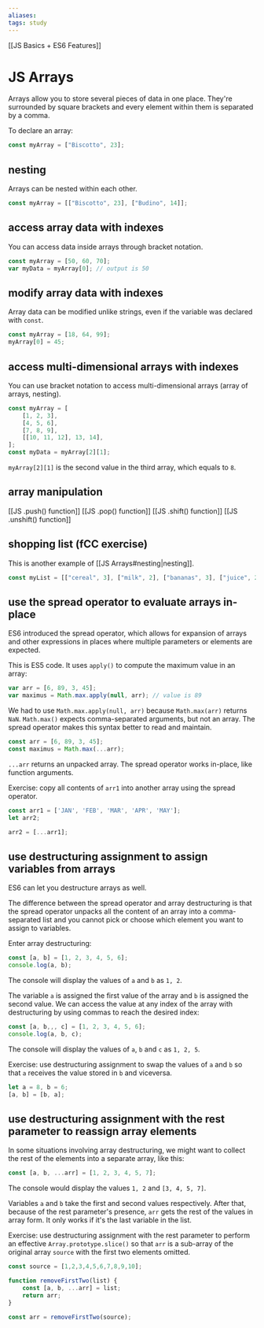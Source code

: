 ```yaml
---
aliases:
tags: study
---
```

[[JS Basics + ES6 Features]]
# JS Arrays

Arrays allow you to store several pieces of data in one place.
They're surrounded by square brackets and every element within them is separated by a comma.

To declare an array:

```javascript
const myArray = ["Biscotto", 23];
```

## nesting

Arrays can be nested within each other.

```javascript
const myArray = [["Biscotto", 23], ["Budino", 14]];
```

## access array data with indexes

You can access data inside arrays through bracket notation.

```javascript
const myArray = [50, 60, 70];
var myData = myArray[0]; // output is 50
```

## modify array data with indexes

Array data can be modified unlike strings, even if the variable was declared with `const`.

```javascript
const myArray = [18, 64, 99];
myArray[0] = 45;
```

## access multi-dimensional arrays with indexes

You can use bracket notation to access multi-dimensional arrays (array of arrays, nesting).

```javascript
const myArray = [
	[1, 2, 3],
	[4, 5, 6],
	[7, 8, 9],
	[[10, 11, 12], 13, 14],
];
const myData = myArray[2][1];
```

`myArray[2][1]` is the second value in the third array, which equals to `8`.

## array manipulation

[[JS .push() function]]
[[JS .pop() function]]
[[JS .shift() function]]
[[JS .unshift() function]]

## shopping list (fCC exercise)

This is another example of [[JS Arrays#nesting|nesting]].

```js
const myList = [["cereal", 3], ["milk", 2], ["bananas", 3], ["juice", 2], ["eggs", 12]];
```

## use the spread operator to evaluate arrays in-place
ES6 introduced the spread operator, which allows for expansion of arrays and other expressions in places where multiple parameters or elements are expected.

This is ES5 code. It uses `apply()` to compute the maximum value in an array:

```js
var arr = [6, 89, 3, 45];
var maximus = Math.max.apply(null, arr); // value is 89
```

We had to use `Math.max.apply(null, arr)` because `Math.max(arr)` returns `NaN`. `Math.max()` expects comma-separated arguments, but not an array. The spread operator makes this syntax better to read and maintain.

```js
const arr = [6, 89, 3, 45];
const maximus = Math.max(...arr);
```

`...arr` returns an unpacked array.
The spread operator works in-place, like function arguments.

Exercise: copy all contents of `arr1` into another array using the spread operator.

```js
const arr1 = ['JAN', 'FEB', 'MAR', 'APR', 'MAY'];
let arr2;

arr2 = [...arr1];
```

## use destructuring assignment to assign variables from arrays
ES6 can let you destructure arrays as well.

The difference between the spread operator and array destructuring is that the spread operator unpacks all the content of an array into a comma-separated list and you cannot pick or choose which element you want to assign to variables.

Enter array destructuring:

```js
const [a, b] = [1, 2, 3, 4, 5, 6];
console.log(a, b);
```

The console will display the values of `a` and `b` as `1, 2`.

The variable `a` is assigned the first value of the array and `b` is assigned the second value. We can access the value at any index of the array with destructuring by using commas to reach the desired index:

```js
const [a, b,,, c] = [1, 2, 3, 4, 5, 6];
console.log(a, b, c);
```
The console will display the values of `a`, `b` and `c` as `1, 2, 5`.

Exercise: use destructuring assignment to swap the values of `a` and `b` so that `a` receives the value stored in `b` and viceversa.

```js
let a = 8, b = 6;
[a, b] = [b, a];
```

## use destructuring assignment with the rest parameter to reassign array elements
In some situations involving array destructuring, we might want to collect the rest of the elements into a separate array, like this:

```js
const [a, b, ...arr] = [1, 2, 3, 4, 5, 7];
```

The console would display the values `1, 2` and `[3, 4, 5, 7]`.

Variables `a` and `b` take the first and second values respectively. After that, because of the rest parameter's presence, `arr` gets the rest of the values in array form.
It only works if it's the last variable in the list.

Exercise: use destructuring assignment with the rest parameter to perform an effective `Array.prototype.slice()` so that `arr` is a sub-array of the original array `source` with the first two elements omitted.

```js
const source = [1,2,3,4,5,6,7,8,9,10];

function removeFirstTwo(list) {
	const [a, b, ...arr] = list;
	return arr;
}

const arr = removeFirstTwo(source);
```